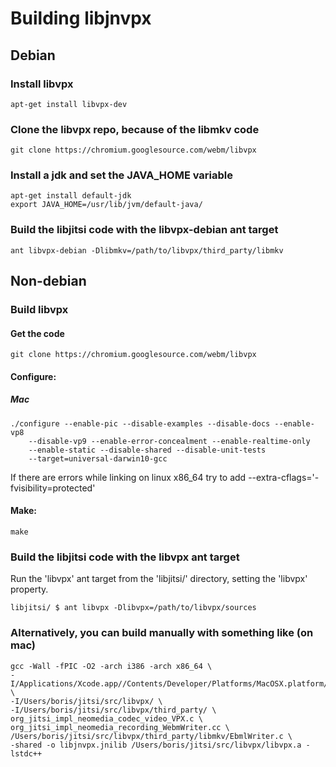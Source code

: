 # Building libjnvpx

## Debian

### Install libvpx
```
apt-get install libvpx-dev
```

### Clone the libvpx repo, because of the libmkv code
```
git clone https://chromium.googlesource.com/webm/libvpx
```

### Install a jdk and set the JAVA_HOME variable
```
apt-get install default-jdk
export JAVA_HOME=/usr/lib/jvm/default-java/
```

### Build the libjitsi code with the libvpx-debian ant target
```
ant libvpx-debian -Dlibmkv=/path/to/libvpx/third_party/libmkv
```


## Non-debian

### Build libvpx

#### Get the code
```
git clone https://chromium.googlesource.com/webm/libvpx
```

#### Configure:

##### Mac
```
./configure --enable-pic --disable-examples --disable-docs --enable-vp8
    --disable-vp9 --enable-error-concealment --enable-realtime-only
    --enable-static --disable-shared --disable-unit-tests
    --target=universal-darwin10-gcc
```

If there are errors while linking on linux x86_64 try to add --extra-cflags='-fvisibility=protected'

#### Make:
```
make
```

### Build the libjitsi code with the libvpx ant target
Run the 'libvpx' ant target from the 'libjitsi/' directory, setting the 'libvpx'
property. 

```
libjitsi/ $ ant libvpx -Dlibvpx=/path/to/libvpx/sources
```

### Alternatively, you can build manually with something like (on mac)
```
gcc -Wall -fPIC -O2 -arch i386 -arch x86_64 \
-I/Applications/Xcode.app//Contents/Developer/Platforms/MacOSX.platform/Developer/SDKs/MacOSX10.9.sdk/System/Library/Frameworks/JavaVM.framework/Versions/A/Headers/ \
-I/Users/boris/jitsi/src/libvpx/ \
-I/Users/boris/jitsi/src/libvpx/third_party/ \
org_jitsi_impl_neomedia_codec_video_VPX.c \
org_jitsi_impl_neomedia_recording_WebmWriter.cc \ 
/Users/boris/jitsi/src/libvpx/third_party/libmkv/EbmlWriter.c \
-shared -o libjnvpx.jnilib /Users/boris/jitsi/src/libvpx/libvpx.a -lstdc++
```
